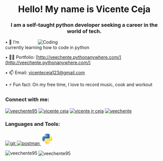 <h1 align="center">Hello! My name is Vicente Ceja</h1>
<h3 align="center">I am a self-taught python developer seeking a career in the world of tech.</h3>
<img align="right" alt="Coding" width="400" src="https://miro.medium.com/max/1400/1*zlmwtg3fog11YXcU_rvfWA.gif">

• 🌱 I’m currently learning how to code in python

• 👨‍💻 Portfolio: [http://veechente.pythonanywhere.com/](http://veechente.pythonanywhere.com/)

• 📫 Email: vicenteceja123@gmail.com

• ⚡ Fun fact: On my free time, I love to record music, cook and workout

<h3 align="left">Connect with me:</h3>
<p align="left">
<a href="https://twitter.com/veechente95" target="blank"><img align="center" src="https://raw.githubusercontent.com/rahuldkjain/github-profile-readme-generator/master/src/images/icons/Social/twitter.svg" alt="veechente95" height="30" width="40" /></a>
<a href="https://linkedin.com/in/vicente ceja" target="blank"><img align="center" src="https://raw.githubusercontent.com/rahuldkjain/github-profile-readme-generator/master/src/images/icons/Social/linked-in-alt.svg" alt="vicente ceja" height="30" width="40" /></a>
<a href="https://fb.com/vicente jr ceja" target="blank"><img align="center" src="https://raw.githubusercontent.com/rahuldkjain/github-profile-readme-generator/master/src/images/icons/Social/facebook.svg" alt="vicente jr ceja" height="30" width="40" /></a>
<a href="https://instagram.com/veechente" target="blank"><img align="center" src="https://raw.githubusercontent.com/rahuldkjain/github-profile-readme-generator/master/src/images/icons/Social/instagram.svg" alt="veechente" height="30" width="40" /></a>
</p>

<h3 align="left">Languages and Tools:</h3>
<p align="left"> <a href="https://git-scm.com/" target="_blank" rel="noreferrer"> <img src="https://www.vectorlogo.zone/logos/git-scm/git-scm-icon.svg" alt="git" width="40" height="40"/> </a> <a href="https://postman.com" target="_blank" rel="noreferrer"> <img src="https://www.vectorlogo.zone/logos/getpostman/getpostman-icon.svg" alt="postman" width="40" height="40"/> </a> <a href="https://www.python.org" target="_blank" rel="noreferrer"> <img src="https://raw.githubusercontent.com/devicons/devicon/master/icons/python/python-original.svg" alt="python" width="40" height="40"/> </a> </p>

<p><img align="left" src="https://github-readme-stats.vercel.app/api/top-langs?username=veechente95&show_icons=true&locale=en&layout=compact" alt="veechente95" /></p>

<p>&nbsp;<img align="center" src="https://github-readme-stats.vercel.app/api?username=veechente95&show_icons=true&locale=en" alt="veechente95" /></p>
